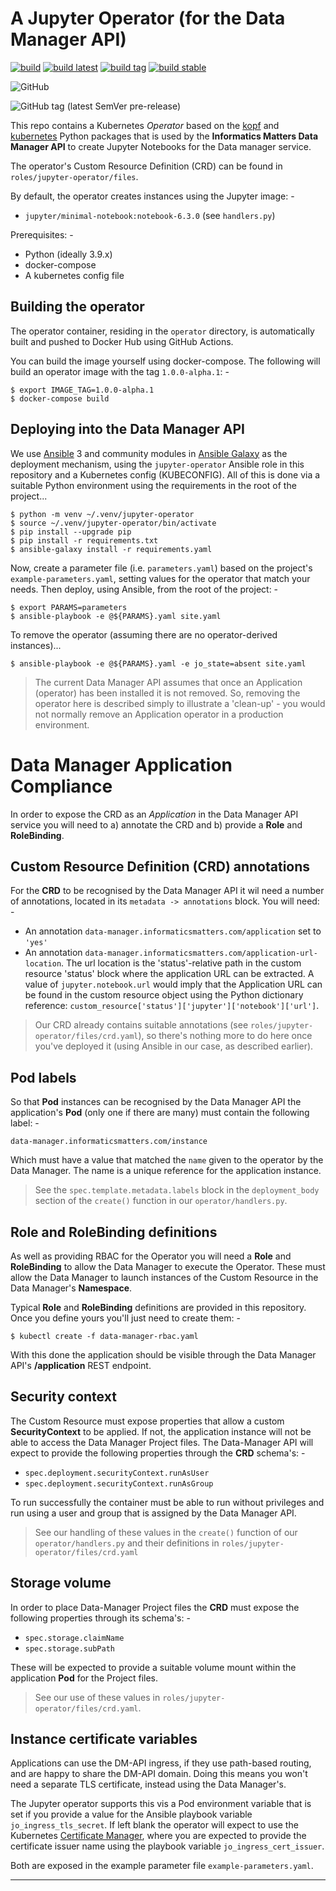 # A Jupyter Operator (for the Data Manager API)

[![build](https://github.com/informaticsmatters/data-manager-jupyter-operator/actions/workflows/build.yaml/badge.svg)](https://github.com/informaticsmatters/data-manager-jupyter-operator/actions/workflows/build.yaml)
[![build latest](https://github.com/informaticsmatters/data-manager-jupyter-operator/actions/workflows/build-latest.yaml/badge.svg)](https://github.com/informaticsmatters/data-manager-jupyter-operator/actions/workflows/build-latest.yaml)
[![build tag](https://github.com/informaticsmatters/data-manager-jupyter-operator/actions/workflows/build-tag.yaml/badge.svg)](https://github.com/informaticsmatters/data-manager-jupyter-operator/actions/workflows/build-tag.yaml)
[![build stable](https://github.com/informaticsmatters/data-manager-jupyter-operator/actions/workflows/build-stable.yaml/badge.svg)](https://github.com/informaticsmatters/data-manager-jupyter-operator/actions/workflows/build-stable.yaml)

![GitHub](https://img.shields.io/github/license/informaticsmatters/data-manager-jupyter-operator)

![GitHub tag (latest SemVer pre-release)](https://img.shields.io/github/v/tag/informaticsmatters/data-manager-jupyter-operator?include_prereleases)

This repo contains a Kubernetes _Operator_ based on the [kopf] and [kubernetes]
Python packages that is used by the **Informatics Matters Data Manager API**
to create Jupyter Notebooks for the Data manager service.

The operator's Custom Resource Definition (CRD) can be found in
`roles/jupyter-operator/files`.

By default, the operator creates instances using the Jupyter image: -

-   `jupyter/minimal-notebook:notebook-6.3.0` (see `handlers.py`)

Prerequisites: -

-   Python (ideally 3.9.x)
-   docker-compose
-   A kubernetes config file

## Building the operator
The operator container, residing in the `operator` directory,
is automatically built and pushed to Docker Hub using GitHub Actions.

You can build the image yourself using docker-compose.
The following will build an operator image with the tag `1.0.0-alpha.1`: -

    $ export IMAGE_TAG=1.0.0-alpha.1
    $ docker-compose build

## Deploying into the Data Manager API
We use [Ansible] 3 and community modules in [Ansible Galaxy] as the deployment
mechanism, using the `jupyter-operator` Ansible role in this repository and a
Kubernetes config (KUBECONFIG). All of this is done via a suitable Python
environment using the requirements in the root of the project...

    $ python -m venv ~/.venv/jupyter-operator
    $ source ~/.venv/jupyter-operator/bin/activate
    $ pip install --upgrade pip
    $ pip install -r requirements.txt
    $ ansible-galaxy install -r requirements.yaml

Now, create a parameter file (i.e. `parameters.yaml`) based on the project's
`example-parameters.yaml`, setting values for the operator that match your
needs. Then deploy, using Ansible, from the root of the project: -

    $ export PARAMS=parameters
    $ ansible-playbook -e @${PARAMS}.yaml site.yaml

To remove the operator (assuming there are no operator-derived instances)...

    $ ansible-playbook -e @${PARAMS}.yaml -e jo_state=absent site.yaml

>   The current Data Manager API assumes that once an Application (operator)
    has been installed it is not removed. So, removing the operator here
    is described simply to illustrate a 'clean-up' - you would not
    normally remove an Application operator in a production environment.

# Data Manager Application Compliance
In order to expose the CRD as an _Application_ in the Data Manager API service
you will need to a) annotate the CRD and b) provide a **Role** and
**RoleBinding**.

## Custom Resource Definition (CRD) annotations
For the **CRD** to be recognised by the Data Manager API it wil need a number of
annotations, located in its `metadata -> annotations` block.
You will need: -

-   An annotation `data-manager.informaticsmatters.com/application` set to `'yes'`
-   An annotation `data-manager.informaticsmatters.com/application-url-location`.
    The url location is the 'status'-relative path in the custom resource
    'status' block where the application URL can be extracted. A value of
    `jupyter.notebook.url` would imply that the Application URL
    can be found in the custom resource object using the Python dictionary
    reference: `custom_resource['status']['jupyter']['notebook']['url']`.

>   Our CRD already contains suitable annotations
    (see `roles/jupyter-operator/files/crd.yaml`), so there's nothing more to
    do here once you've deployed it (using Ansible in our case,
    as described earlier).

## Pod labels
So that **Pod** instances can be recognised by the Data Manager API the
application's **Pod** (only one if there are many) must contain the following
label: -

    data-manager.informaticsmatters.com/instance

Which must have a value that matched the `name` given to the operator
by the Data Manager. The name is a unique reference for the application
instance.

>   See the `spec.template.metadata.labels` block in the `deployment_body`
    section of the `create()` function in our `operator/handlers.py`.

## Role and RoleBinding definitions
As well as providing RBAC for the Operator you will need a **Role** and
**RoleBinding** to allow the Data Manager to execute the Operator. These must
allow the Data Manager to launch instances of the Custom Resource in the
Data Manager's **Namespace**.

Typical **Role** and **RoleBinding** definitions are provided in this
repository. Once you define yours you'll just need to create them: -

    $ kubectl create -f data-manager-rbac.yaml

With this done the application should be visible through the Data Manager API's
**/application** REST endpoint.

## Security context
The Custom Resource must expose properties that allow a custom
**SecurityContext** to be applied. If not, the application instance will not be
able to access the Data Manager Project files. The Data-Manager API will
expect to provide the following properties through the **CRD** schema's: -

-   `spec.deployment.securityContext.runAsUser`
-   `spec.deployment.securityContext.runAsGroup`

To run successfully the container must be able to run without privileges
and run using a user and group that is assigned by the Data Manager API.

>   See our handling of these values in the `create()` function
    of our `operator/handlers.py` and their definitions
    in `roles/jupyter-operator/files/crd.yaml`

## Storage volume
In order to place Data-Manager Project files the **CRD** must
expose the following properties through its schema's: -

-   `spec.storage.claimName`
-   `spec.storage.subPath`

These will be expected to provide a suitable volume mount within the
application **Pod** for the Project files.

>   See our use of these values in `roles/jupyter-operator/files/crd.yaml`.

## Instance certificate variables
Applications can use the DM-API ingress, if they use path-based routing,
and are happy to share the DM-API domain. Doing this means you won't need
a separate TLS certificate, instead using the Data Manager's.

The Jupyter operator supports this vis a Pod environment variable that is
set if you provide a value for the Ansible playbook variable
`jo_ingress_tls_secret`. If left blank the operator will expect to use the
Kubernetes [Certificate Manager], where you are expected to provide the
certificate issuer name using the playbook variable `jo_ingress_cert_issuer`.

Both are exposed in the example parameter file `example-parameters.yaml`.

---

[ansible]: https://www.ansible.com
[ansible galaxy]: https://galaxy.ansible.com
[certificate manager]: https://cert-manager.io/docs/installation/kubernetes/
[kopf]: https://pypi.org/project/kopf/
[kubernetes]: https://pypi.org/project/kubernetes/
